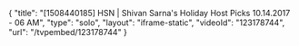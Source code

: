 {
    "title": "[1508440185] HSN | Shivan Sarna's Holiday Host Picks 10.14.2017 - 06 AM",
    "type": "solo",
    "layout": "iframe-static",
    "videoId": "123178744",
    "url": "\/tvpembed\/123178744"
}